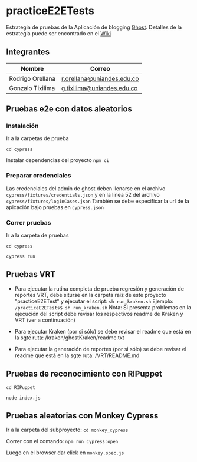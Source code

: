 # practiceE2ETests

Estrategia de pruebas de la Aplicación de blogging [Ghost](https://ghost.org/). Detalles de la estrategia puede ser encontrado en el [Wiki](https://github.com/javoweb/practiceE2ETests/wiki)

## Integrantes
| Nombre           | Correo                     |
| ---------------- | -------------------------- |
| Rodrigo Orellana | r.orellana@uniandes.edu.co |
| Gonzalo Tixilima | g.tixilima@uniandes.edu.co |


## Pruebas e2e con datos aleatorios

### Instalación

Ir a la carpetas de prueba

`cd cypress`

Instalar dependencias del proyecto
`npm ci`

### Preparar credenciales

Las credenciales del admin de ghost deben llenarse en el archivo `cypress/fixtures/credentials.json` y en la línea 52 del archivo `cypress/fixtures/loginCases.json`
También se debe especificar la url de la apicación bajo pruebas en `cypress.json`

### Correr pruebas
Ir a la carpeta de pruebas

`cd cypress`

`cypress run`

## Pruebas VRT
* Para ejecutar la rutina completa de prueba regresión y generación de reportes VRT, debe siturse en la carpeta raíz de este proyecto "practiceE2ETest" y ejecutar el script: `sh run_kraken.sh`
Ejemplo:
`/practiceE2ETests$ sh run_kraken.sh`
Nota: Si presenta problemas en la ejecución del script debe revisar los respectivos readme de Kraken y VRT (ver a continuación)


* Para ejecutar Kraken (por si sólo) se debe revisar el readme que está en la sgte ruta: /kraken/ghostKraken/readme.txt

* Para ejecutar la generación de reportes (por si sólo) se debe revisar el readme que está en la sgte ruta: /VRT/README.md

## Pruebas de reconocimiento con RIPuppet

`cd RIPuppet`

`node index.js`

## Pruebas aleatorias con Monkey Cypress

Ir a la carpeta del subproyecto: `cd monkey_cypress`

Correr con el comando: `npm run cypress:open`

Luego en el browser dar click en `monkey.spec.js`

